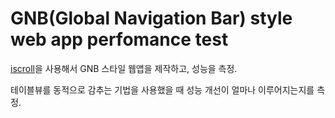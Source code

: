 GNB(Global Navigation Bar) style web app perfomance test
========================================================

[iscroll][1]을 사용해서 GNB 스타일 웹앱을 제작하고, 성능을 측정.

테이블뷰를 동적으로 감추는 기법을 사용했을 때 성능 개선이 얼마나 이루어지는지를 측정.


[1]: http://cubiq.org/iscroll-4
